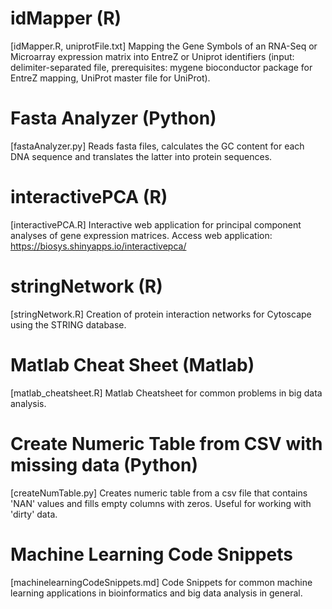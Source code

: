 # idMapper (R) 
[idMapper.R, uniprotFile.txt]
Mapping the Gene Symbols of an RNA-Seq or Microarray expression matrix into EntreZ or Uniprot identifiers
(input: delimiter-separated file, prerequisites: mygene bioconductor package for EntreZ mapping, UniProt master file for UniProt).

# Fasta Analyzer (Python) 
[fastaAnalyzer.py]
Reads fasta files, calculates the GC content for each DNA sequence and translates the latter into protein sequences.

# interactivePCA (R)
[interactivePCA.R]
Interactive web application for principal component analyses of gene expression matrices. Access web application: https://biosys.shinyapps.io/interactivepca/

# stringNetwork (R)
[stringNetwork.R]
Creation of protein interaction networks for Cytoscape using the STRING database. 

# Matlab Cheat Sheet (Matlab)
[matlab_cheatsheet.R]
Matlab Cheatsheet for common problems in big data analysis. 

# Create Numeric Table from CSV with missing data (Python)
[createNumTable.py]
Creates numeric table from a csv file that contains 'NAN' values and fills empty columns with zeros. Useful for working with 'dirty' data. 

# Machine Learning Code Snippets
[machinelearningCodeSnippets.md]
Code Snippets for common machine learning applications in bioinformatics and big data analysis in general.

